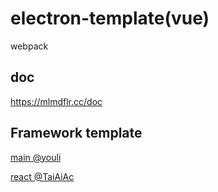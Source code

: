 # electron-template(vue)
webpack

## doc
https://mlmdflr.cc/doc

## Framework template
[main @youli](https://github.com/youliso/electron-template)

[react @TaiAiAc](https://github.com/TaiAiAc/electron-react-template)
